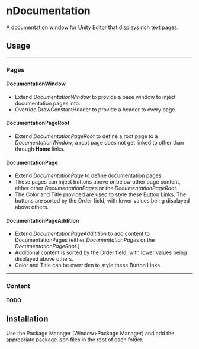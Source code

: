 # nDocumentation
A documentation window for Unity Editor that displays rich text pages.

## Usage

----
### Pages

#### DocumentationWindow
- Extend *DocumentationWindow* to provide a base window to inject documentation pages into.
- Override DrawConstantHeader to provide a header to every page.

#### DocumentationPageRoot
- Extend *DocumentationPageRoot* to define a root page to a *DocumentationWindow*, a root page does not get linked to other than through **Home** links.

#### DocumentationPage
- Extend *DocumentationPage* to define documentation pages.
- These pages can inject buttons above or below other page content, either other *DocumentationPage*s or the *DocumentationPageRoot*.
- The Color and Title provided are used to style these Button Links.
The buttons are sorted by the Order field, with lower values being displayed above others.

#### DocumentationPageAddition
- Extend *DocumentationPageAdditition* to add content to DocumentationPages (either *DocumentationPage*s or the *DocumentationPageRoot*.)
- Additional content is sorted by the Order field, with lower values being displayed above others.
- Color and Title can be overriden to style these Button Links.

----
### Content

#### TODO

## Installation
Use the Package Manager (Window>Package Manager) and add the appropriate package.json files in the root of each folder.